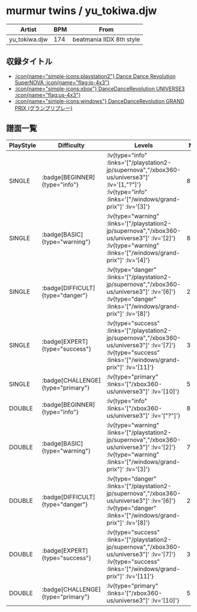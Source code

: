 # murmur twins / yu_tokiwa.djw

|Artist|BPM|From|
|------|---|----|
|yu_tokiwa.djw|174|beatmania IIDX 8th style|

## 収録タイトル

- [ :icon{name="simple-icons:playstation2"} Dance Dance Revolution SuperNOVA :icon{name="flag:jp-4x3"} ](/playstation2-jp/supernova)
- [ :icon{name="simple-icons:xbox"} DanceDanceRevolution UNIVERSE3 :icon{name="flag:us-4x3"} ](/xbox360-us/universe3)
- [ :icon{name="simple-icons:windows"} DanceDanceRevolution GRAND PRIX (グランプリプレー)](/windows/grand-prix)

## 譜面一覧

|PlayStyle|Difficulty|Levels|Notes|Movie|
|---------|----------|------|-----|-----|
|SINGLE| :badge[BEGINNER]{type="info"} | :lv{type="info" :links='["/playstation2-jp/supernova","/xbox360-us/universe3"]' :lv='[1,"?"]'}  :lv{type="info" :links='["/windows/grand-prix"]' :lv='[3]'} |81/0||
|SINGLE| :badge[BASIC]{type="warning"} | :lv{type="warning" :links='["/playstation2-jp/supernova","/xbox360-us/universe3"]' :lv='[2]'}  :lv{type="warning" :links='["/windows/grand-prix"]' :lv='[4]'} |86/3||
|SINGLE| :badge[DIFFICULT]{type="danger"} | :lv{type="danger" :links='["/playstation2-jp/supernova","/xbox360-us/universe3"]' :lv='[6]'}  :lv{type="danger" :links='["/windows/grand-prix"]' :lv='[8]'} |237/11||
|SINGLE| :badge[EXPERT]{type="success"} | :lv{type="success" :links='["/playstation2-jp/supernova","/xbox360-us/universe3"]' :lv='[7]'}  :lv{type="success" :links='["/windows/grand-prix"]' :lv='[11]'} |325/7||
|SINGLE| :badge[CHALLENGE]{type="primary"} | :lv{type="primary" :links='["/xbox360-us/universe3"]' :lv='[10]'} |512/15||
|DOUBLE| :badge[BEGINNER]{type="info"} | :lv{type="info" :links='["/xbox360-us/universe3"]' :lv='["?"]'} |81/0||
|DOUBLE| :badge[BASIC]{type="warning"} | :lv{type="warning" :links='["/playstation2-jp/supernova","/xbox360-us/universe3"]' :lv='[2]'}  :lv{type="warning" :links='["/windows/grand-prix"]' :lv='[3]'} |74/0||
|DOUBLE| :badge[DIFFICULT]{type="danger"} | :lv{type="danger" :links='["/playstation2-jp/supernova","/xbox360-us/universe3"]' :lv='[6]'}  :lv{type="danger" :links='["/windows/grand-prix"]' :lv='[8]'} |222/2||
|DOUBLE| :badge[EXPERT]{type="success"} | :lv{type="success" :links='["/playstation2-jp/supernova","/xbox360-us/universe3"]' :lv='[7]'}  :lv{type="success" :links='["/windows/grand-prix"]' :lv='[11]'} |310/0||
|DOUBLE| :badge[CHALLENGE]{type="primary"} | :lv{type="primary" :links='["/xbox360-us/universe3"]' :lv='[10]'} |508/15||
